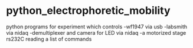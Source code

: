 # python_electrophoretic_mobility
python programs for experiment which controls
-wf1947 via usb
-labsmith via nidaq
-demultiplexer and camera for LED via nidaq
-a motorized stage rs232C reading a list of commands
